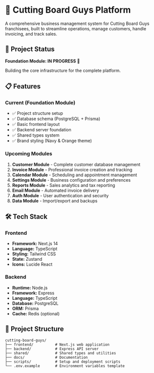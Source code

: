 # 🥖 Cutting Board Guys Platform

A comprehensive business management system for Cutting Board Guys franchisees, built to streamline operations, manage customers, handle invoicing, and track sales.

## 🚀 Project Status

**Foundation Module: IN PROGRESS** 🔨

Building the core infrastructure for the complete platform.

## 📋 Features

### Current (Foundation Module)
- ✅ Project structure setup
- ✅ Database schema (PostgreSQL + Prisma)
- ✅ Basic frontend layout
- ✅ Backend server foundation
- ✅ Shared types system
- ✅ Brand styling (Navy & Orange theme)

### Upcoming Modules
1. **Customer Module** - Complete customer database management
2. **Invoice Module** - Professional invoice creation and tracking
3. **Calendar Module** - Scheduling and appointment management
4. **Settings Module** - Business configuration and preferences
5. **Reports Module** - Sales analytics and tax reporting
6. **Email Module** - Automated invoice delivery
7. **Auth Module** - User authentication and security
8. **Data Module** - Import/export and backups

## 🛠 Tech Stack

### Frontend
- **Framework:** Next.js 14
- **Language:** TypeScript
- **Styling:** Tailwind CSS
- **State:** Zustand
- **Icons:** Lucide React

### Backend
- **Runtime:** Node.js
- **Framework:** Express
- **Language:** TypeScript
- **Database:** PostgreSQL
- **ORM:** Prisma
- **Cache:** Redis (optional)

## 📁 Project Structure
```
cutting-board-guys/
├── frontend/          # Next.js web application
├── backend/           # Express API server
├── shared/            # Shared types and utilities
├── docs/              # Documentation
├── scripts/           # Setup and deployment scripts
└── .env.example       # Environment variables template
```

